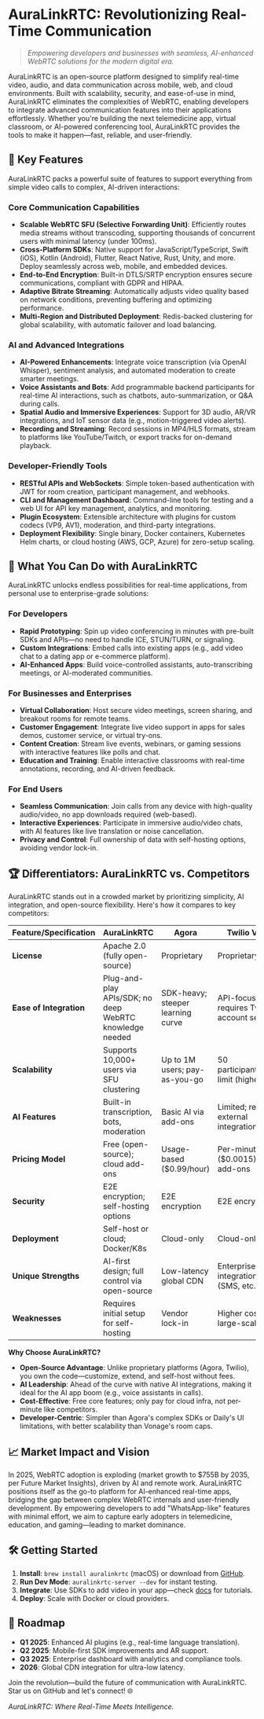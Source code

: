 # AuraLinkRTC: Revolutionizing Real-Time Communication

> *Empowering developers and businesses with seamless, AI-enhanced WebRTC solutions for the modern digital era.*

AuraLinkRTC is an open-source platform designed to simplify real-time video, audio, and data communication across mobile, web, and cloud environments. Built with scalability, security, and ease-of-use in mind, AuraLinkRTC eliminates the complexities of WebRTC, enabling developers to integrate advanced communication features into their applications effortlessly. Whether you're building the next telemedicine app, virtual classroom, or AI-powered conferencing tool, AuraLinkRTC provides the tools to make it happen—fast, reliable, and user-friendly.

## 🌟 Key Features

AuraLinkRTC packs a powerful suite of features to support everything from simple video calls to complex, AI-driven interactions:

### Core Communication Capabilities
- **Scalable WebRTC SFU (Selective Forwarding Unit)**: Efficiently routes media streams without transcoding, supporting thousands of concurrent users with minimal latency (under 100ms).
- **Cross-Platform SDKs**: Native support for JavaScript/TypeScript, Swift (iOS), Kotlin (Android), Flutter, React Native, Rust, Unity, and more. Deploy seamlessly across web, mobile, and embedded devices.
- **End-to-End Encryption**: Built-in DTLS/SRTP encryption ensures secure communications, compliant with GDPR and HIPAA.
- **Adaptive Bitrate Streaming**: Automatically adjusts video quality based on network conditions, preventing buffering and optimizing performance.
- **Multi-Region and Distributed Deployment**: Redis-backed clustering for global scalability, with automatic failover and load balancing.

### AI and Advanced Integrations
- **AI-Powered Enhancements**: Integrate voice transcription (via OpenAI Whisper), sentiment analysis, and automated moderation to create smarter meetings.
- **Voice Assistants and Bots**: Add programmable backend participants for real-time AI interactions, such as chatbots, auto-summarization, or Q&A during calls.
- **Spatial Audio and Immersive Experiences**: Support for 3D audio, AR/VR integrations, and IoT sensor data (e.g., motion-triggered video alerts).
- **Recording and Streaming**: Record sessions in MP4/HLS formats, stream to platforms like YouTube/Twitch, or export tracks for on-demand playback.

### Developer-Friendly Tools
- **RESTful APIs and WebSockets**: Simple token-based authentication with JWT for room creation, participant management, and webhooks.
- **CLI and Management Dashboard**: Command-line tools for testing and a web UI for API key management, analytics, and monitoring.
- **Plugin Ecosystem**: Extensible architecture with plugins for custom codecs (VP9, AV1), moderation, and third-party integrations.
- **Deployment Flexibility**: Single binary, Docker containers, Kubernetes Helm charts, or cloud hosting (AWS, GCP, Azure) for zero-setup scaling.

## 🚀 What You Can Do with AuraLinkRTC

AuraLinkRTC unlocks endless possibilities for real-time applications, from personal use to enterprise-grade solutions:

### For Developers
- **Rapid Prototyping**: Spin up video conferencing in minutes with pre-built SDKs and APIs—no need to handle ICE, STUN/TURN, or signaling.
- **Custom Integrations**: Embed calls into existing apps (e.g., add video chat to a dating app or e-commerce platform).
- **AI-Enhanced Apps**: Build voice-controlled assistants, auto-transcribing meetings, or AI-moderated communities.

### For Businesses and Enterprises
- **Virtual Collaboration**: Host secure video meetings, screen sharing, and breakout rooms for remote teams.
- **Customer Engagement**: Integrate live video support in apps for sales demos, customer service, or virtual try-ons.
- **Content Creation**: Stream live events, webinars, or gaming sessions with interactive features like polls and chat.
- **Education and Training**: Enable interactive classrooms with real-time annotations, recording, and AI-driven feedback.

### For End Users
- **Seamless Communication**: Join calls from any device with high-quality audio/video, no app downloads required (web-based).
- **Interactive Experiences**: Participate in immersive audio/video chats, with AI features like live translation or noise cancellation.
- **Privacy and Control**: Full ownership of data with self-hosting options, avoiding vendor lock-in.

## 🏆 Differentiators: AuraLinkRTC vs. Competitors

AuraLinkRTC stands out in a crowded market by prioritizing simplicity, AI integration, and open-source flexibility. Here's how it compares to key competitors:

| Feature/Specification | AuraLinkRTC | Agora | Twilio Video | Daily | Vonage Video |
|-----------------------|-------------|-------|--------------|-------|--------------|
| **License** | Apache 2.0 (fully open-source) | Proprietary | Proprietary | Proprietary | Proprietary |
| **Ease of Integration** | Plug-and-play APIs/SDK; no deep WebRTC knowledge needed | SDK-heavy; steeper learning curve | API-focused but requires Twilio account setup | No-code UI components; quick start | Simple APIs but limited customization |
| **Scalability** | Supports 10,000+ users via SFU clustering | Up to 1M users; pay-as-you-go | 50 participants/room limit (higher tiers) | 1,000+ users; optimized for live streams | 25-100 participants/room |
| **AI Features** | Built-in transcription, bots, moderation | Basic AI via add-ons | Limited; requires external integrations | AI transcription in beta | Voice bots and analytics |
| **Pricing Model** | Free (open-source); cloud add-ons | Usage-based ($0.99/hour) | Per-minute ($0.0015) + add-ons | Usage-based ($0.004/min) | Per-minute ($0.004) |
| **Security** | E2E encryption; self-hosting options | E2E encryption | E2E encryption | E2E encryption | E2E encryption |
| **Deployment** | Self-host or cloud; Docker/K8s | Cloud-only | Cloud-only | Cloud-only | Cloud-only |
| **Unique Strengths** | AI-first design; full control via open-source | Low-latency global CDN | Enterprise integrations (SMS, etc.) | Prebuilt UI for rapid dev | Telecom-grade reliability |
| **Weaknesses** | Requires initial setup for self-hosting | Vendor lock-in | Higher cost for large-scale | Less customization | Fewer AI tools |

**Why Choose AuraLinkRTC?**
- **Open-Source Advantage**: Unlike proprietary platforms (Agora, Twilio), you own the code—customize, extend, and self-host without fees.
- **AI Leadership**: Ahead of the curve with native AI integrations, making it ideal for the AI app boom (e.g., voice assistants in calls).
- **Cost-Effective**: Free core features; only pay for cloud infra, not per-minute like competitors.
- **Developer-Centric**: Simpler than Agora's complex SDKs or Daily's UI limitations, with better scalability than Vonage's room caps.

## 📈 Market Impact and Vision

In 2025, WebRTC adoption is exploding (market growth to $755B by 2035, per Future Market Insights), driven by AI and remote work. AuraLinkRTC positions itself as the go-to platform for AI-enhanced real-time apps, bridging the gap between complex WebRTC internals and user-friendly development. By empowering developers to add "WhatsApp-like" features with minimal effort, we aim to capture early adopters in telemedicine, education, and gaming—leading to market dominance.

## 🛠 Getting Started

1. **Install**: `brew install auralinkrtc` (macOS) or download from [GitHub](https://github.com/DevbyNaveen/AuraLinkRTC).
2. **Run Dev Mode**: `auralinkrtc-server --dev` for instant testing.
3. **Integrate**: Use SDKs to add video in your app—check [docs](https://docs.auralinkrtc.io) for tutorials.
4. **Deploy**: Scale with Docker or cloud providers.

## 🚀 Roadmap

- **Q1 2025**: Enhanced AI plugins (e.g., real-time language translation).
- **Q2 2025**: Mobile-first SDK improvements and AR support.
- **Q3 2025**: Enterprise dashboard with analytics and compliance tools.
- **2026**: Global CDN integration for ultra-low latency.

Join the revolution—build the future of communication with AuraLinkRTC. Star us on GitHub and let's connect! 🌐

*AuraLinkRTC: Where Real-Time Meets Intelligence.*
